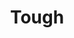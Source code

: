 --- 
title: "Tough"
publishdate: "2019-4-19T16:48:46+02:00"
src: "https://365manga.net/manga/tough"
image: "https://data.365manga.net/images/thumbnails/24037-tough.jpg"
description: "This is a continuation of Koko Tekken-den Tough which ran for 42 volumes and followed the main character, Kiichi, when he was younger and was training under his father Seiko Miyazawa. This is a mixed martial arts fighter manga about the Miyazawa school of martial arts. Initially, it is about Kiichi trying to heal his father after he was nearly killed by his brother Kiryu but it then goes on…"
---